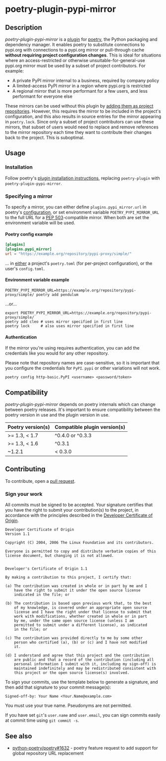 # poetry-plugin-pypi-mirror

## Description

*poetry-plugin-pypi-mirror* is a
[plugin](https://python-poetry.org/docs/master/plugins/) for
[poetry](https://python-poetry.org/), the Python packaging and dependency
manager. It enables poetry to substitute connections to pypi.org with
connections to a pypi.org mirror or pull-through cache **without requiring
project configuration changes**. This is ideal for situations where an
access-restricted or otherwise unsuitable-for-general-use pypi.org mirror must
be used by a subset of project contributors. For example:

* A private PyPI mirror internal to a business, required by company policy
* A limited-access PyPI mirror in a region where pypi.org is restricted
* A regional mirror that is more performant for a few users, and less performant
  for everyone else

These mirrors can be used without this plugin by [adding them as project
repositories](https://python-poetry.org/docs/repositories/). However, this
requires the mirror to be included in the project's configuration, and this also
results in source entries for the mirror appearing in `poetry.lock`. Since only
a subset of project contributors can use these mirrors, that subset of users
would need to replace and remove references to the mirror repository each time
they want to contribute their changes back to the project. This is suboptimal.

## Usage

### Installation

Follow poetry's [plugin installation instructions](https://python-poetry.org/docs/master/plugins/#using-plugins), replacing `poetry-plugin` with `poetry-plugin-pypi-mirror`.

### Specifying a mirror

To specify a mirror, you can either define `plugins.pypi_mirror.url` in poetry's
[configuration](https://python-poetry.org/docs/configuration/), or set
environment variable `POETRY_PYPI_MIRROR_URL` to the full URL for a [PEP
503](https://peps.python.org/pep-0503/)-compatible mirror. When both are set the
environment variable will be used.

#### Poetry config example

```toml
[plugins]
[plugins.pypi_mirror]
url = "https://example.org/repository/pypi-proxy/simple/"
```

... in [either](https://python-poetry.org/docs/configuration/) a project's
`poetry.toml` (for per-project configuration), or the user's `config.toml`.

#### Environment variable example

```shell
POETRY_PYPI_MIRROR_URL=https://example.org/repository/pypi-proxy/simple/ poetry add pendulum
```
...or...

```shell
export POETRY_PYPI_MIRROR_URL=https://example.org/repository/pypi-proxy/simple/
poetry add cleo # uses mirror specified in first line
poetry lock     # also uses mirror specified in first line
```


#### Authentication

If the mirror you're using requires authentication, you can add the credentials
like you would for any other repository.

Please note that repository names are case-sensitive, so it is important that
you configure the credentials for `PyPI`. `pypi` or other variations will not
work.

```shell
poetry config http-basic.PyPI <username> <password/token>
```

## Compatibility

*poetry-plugin-pypi-mirror* depends on poetry internals which can change between
poetry releases. It's important to ensure compatibility between the poetry
version in use and the plugin version in use.

| Poetry version(s) | Compatible plugin version(s) |
|-------------------|------------------------------|
| >= 1.3, < 1.7     | ^0.4.0 or ^0.3.3             |
| >= 1.3, < 1.6     | ^0.3.1                       |
| ~1.2.1            | < 0.3.0                      |

## Contributing

To contribute, open a [pull
request](https://github.com/arcesium/poetry-plugin-pypi-mirror/pulls).

### Sign your work

All commits must be signed to be accepted. Your signature certifies that you
have the right to submit your contribution(s) to the project, in accordance with
the principles described in the [Developer Certificate of
Origin](https://developercertificate.org/).

```
Developer Certificate of Origin
Version 1.1

Copyright (C) 2004, 2006 The Linux Foundation and its contributors.

Everyone is permitted to copy and distribute verbatim copies of this
license document, but changing it is not allowed.


Developer's Certificate of Origin 1.1

By making a contribution to this project, I certify that:

(a) The contribution was created in whole or in part by me and I
    have the right to submit it under the open source license
    indicated in the file; or

(b) The contribution is based upon previous work that, to the best
    of my knowledge, is covered under an appropriate open source
    license and I have the right under that license to submit that
    work with modifications, whether created in whole or in part
    by me, under the same open source license (unless I am
    permitted to submit under a different license), as indicated
    in the file; or

(c) The contribution was provided directly to me by some other
    person who certified (a), (b) or (c) and I have not modified
    it.

(d) I understand and agree that this project and the contribution
    are public and that a record of the contribution (including all
    personal information I submit with it, including my sign-off) is
    maintained indefinitely and may be redistributed consistent with
    this project or the open source license(s) involved.
```

To sign your commits, use the template below to generate a signature, and then
add that signature to your commit message(s):

```
Signed-off-by: Your Name <Your.Name@example.com>
```

You must use your true name. Pseudonyms are not permitted.

If you have set `git`'s `user.name` and `user.email`, you can sign commits
easily at commit time using `git commit -s`.

## See also

* [python-poetry/poetry#1632](https://github.com/python-poetry/poetry/issues/1632) - poetry feature request to add support for global repository URL replacement
